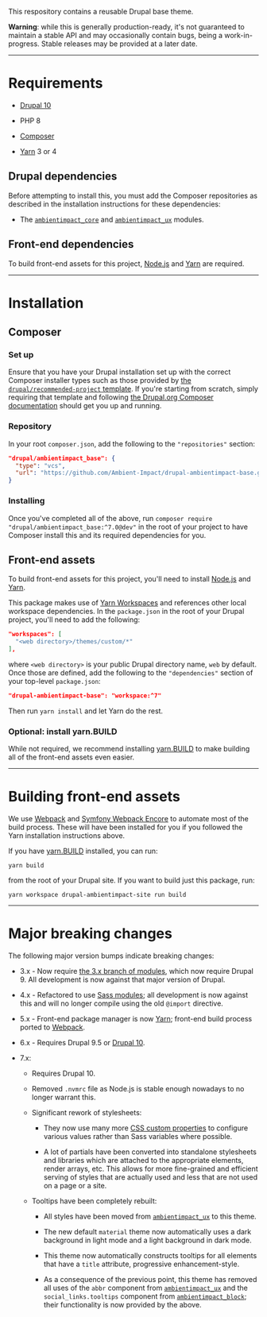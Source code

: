 This respository contains a reusable Drupal base theme.

**Warning**: while this is generally production-ready, it's not guaranteed to
maintain a stable API and may occasionally contain bugs, being a
work-in-progress. Stable releases may be provided at a later date.

----

# Requirements

* [Drupal 10](https://www.drupal.org/download)

* PHP 8

* [Composer](https://getcomposer.org/)

* [Yarn](https://yarnpkg.com/) 3 or 4

## Drupal dependencies

Before attempting to install this, you must add the Composer repositories as
described in the installation instructions for these dependencies:

* The [`ambientimpact_core`](https://github.com/Ambient-Impact/drupal-ambientimpact-core) and [`ambientimpact_ux`](https://github.com/Ambient-Impact/drupal-ambientimpact-ux) modules.

## Front-end dependencies

To build front-end assets for this project, [Node.js](https://nodejs.org/) and
[Yarn](https://yarnpkg.com/) are required.

----

# Installation

## Composer

### Set up

Ensure that you have your Drupal installation set up with the correct Composer
installer types such as those provided by [the `drupal/recommended-project`
template](https://www.drupal.org/docs/develop/using-composer/starting-a-site-using-drupal-composer-project-templates#s-drupalrecommended-project).
If you're starting from scratch, simply requiring that template and following
[the Drupal.org Composer
documentation](https://www.drupal.org/docs/develop/using-composer/starting-a-site-using-drupal-composer-project-templates)
should get you up and running.

### Repository

In your root `composer.json`, add the following to the `"repositories"` section:

```json
"drupal/ambientimpact_base": {
  "type": "vcs",
  "url": "https://github.com/Ambient-Impact/drupal-ambientimpact-base.git"
}
```

### Installing

Once you've completed all of the above, run `composer require
"drupal/ambientimpact_base:^7.0@dev"` in the root of your project to have
Composer install this and its required dependencies for you.

## Front-end assets

To build front-end assets for this project, you'll need to install
[Node.js](https://nodejs.org/) and [Yarn](https://yarnpkg.com/).

This package makes use of [Yarn
Workspaces](https://yarnpkg.com/features/workspaces) and references other local
workspace dependencies. In the `package.json` in the root of your Drupal
project, you'll need to add the following:

```json
"workspaces": [
  "<web directory>/themes/custom/*"
],
```

where `<web directory>` is your public Drupal directory name, `web` by default.
Once those are defined, add the following to the `"dependencies"` section of
your top-level `package.json`:

```json
"drupal-ambientimpact-base": "workspace:^7"
```

Then run `yarn install` and let Yarn do the rest.

### Optional: install yarn.BUILD

While not required, we recommend installing [yarn.BUILD](https://yarn.build/) to
make building all of the front-end assets even easier.

----

# Building front-end assets

We use [Webpack](https://webpack.js.org/) and [Symfony Webpack
Encore](https://symfony.com/doc/current/frontend.html) to automate most of the
build process. These will have been installed for you if you followed the Yarn
installation instructions above.

If you have [yarn.BUILD](https://yarn.build/) installed, you can run:

```
yarn build
```

from the root of your Drupal site. If you want to build just this package, run:

```
yarn workspace drupal-ambientimpact-site run build
```

----

# Major breaking changes

The following major version bumps indicate breaking changes:

* 3.x - Now require [the 3.x branch of modules](https://gitlab.com/Ambient.Impact/drupal-modules), which now require Drupal 9. All development is now against that major version of Drupal.

* 4.x - Refactored to use [Sass modules](https://sass-lang.com/blog/the-module-system-is-launched); all development is now against this and will no longer compile using the old ```@import``` directive.

* 5.x - Front-end package manager is now [Yarn](https://yarnpkg.com/); front-end build process ported to [Webpack](https://webpack.js.org/).

* 6.x - Requires Drupal 9.5 or [Drupal 10](https://www.drupal.org/project/drupal/releases/10.0.0).

* 7.x:

  * Requires Drupal 10.

  * Removed `.nvmrc` file as Node.js is stable enough nowadays to no longer warrant this.

  * Significant rework of stylesheets:

    * They now use many more [CSS custom properties](https://developer.mozilla.org/en-US/docs/Web/CSS/Using_CSS_custom_properties) to configure various values rather than Sass variables where possible.

    * A lot of partials have been converted into standalone stylesheets and libraries which are attached to the appropriate elements, render arrays, etc. This allows for more fine-grained and efficient serving of styles that are actually used and less that are not used on a page or a site.

  * Tooltips have been completely rebuilt:

    * All styles have been moved from [`ambientimpact_ux`](https://github.com/Ambient-Impact/drupal-ambientimpact-ux) to this theme.

    * The new default `material` theme now automatically uses a dark background in light mode and a light background in dark mode.

    * This theme now automatically constructs tooltips for all elements that have a `title` attribute, progressive enhancement-style.

    * As a consequence of the previous point, this theme has removed all uses of the `abbr` component from [`ambientimpact_ux`](https://github.com/Ambient-Impact/drupal-ambientimpact-ux) and the `social_links.tooltips` component from [`ambientimpact_block`](https://github.com/Ambient-Impact/drupal-ambientimpact-block); their functionality is now provided by the above.
